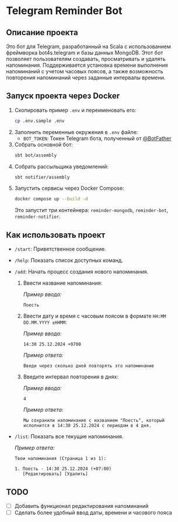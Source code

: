 # Telegram Reminder Bot

## Описание проекта

Это бот для Telegram, разработанный на Scala с использованием фреймворка bot4s.telegram и базы данных MongoDB.
Этот бот позволяет пользователям создавать, просматривать и удалять напоминания.
Поддерживается установка времени выполнения напоминаний с учетом часовых поясов, а также возможность повторения
напоминаний через заданные интервалы времени.

## Запуск проекта через Docker

1. Скопировать пример `.env` и переименовать его:
    ```bash
    cp .env.sample .env
    ```
2. Заполнить переменные окружения в `.env` файле:
    - `BOT_TOKEN`: Токен Telegram бота, полученный от [@BotFather](https://t.me/BotFather)
3. Собрать основной бот:
    ```bash
    sbt bot/assembly
    ```
4. Собрать рассыльщика уведомлений:
    ```bash
    sbt notifier/assembly
    ```
5. Запустить сервисы через Docker Compose:
    ```bash
    docker compose up --build -d
    ```
   Это запустит три контейнера: `reminder-mongodb`, `reminder-bot`, `reminder-notifier`.

## Как использовать проект

- `/start`: Приветственное сообщение.
- `/help`: Показать список доступных команд.
- `/add`: Начать процесс создания нового напоминания.
    1. Ввести название напоминания:

       _Пример ввода:_
        ```
        Поесть
        ```
    2. Ввести дату и время с часовым поясом в формате `HH:MM DD.MM.YYYY ±HHMM`:

       _Пример ввода:_
        ```
        14:30 25.12.2024 +0700
        ```

       _Пример ответа:_
        ```
        Введи через сколько дней повторять это напоминание
        ```
    3. Введите интервал повторения в днях:

       _Пример ввода:_
        ```
        4
        ```

       _Пример ответа:_
        ```
        Мы сохранили напоминание с названием "Поесть", который исполнится в 14:30 25.12.2024 с периодом в 4 дня.
        ```
- `/list`: Показать все текущие напоминания.

  _Пример ответа:_
  ```
  Твои напоминания (Страница 1 из 1):

  1. Поесть - 14:30 25.12.2024 (+07:00)
     [Редактировать] [Удалить]
  ```

## TODO

- [ ] Добавить функционал редактирования напоминаний
- [ ] Сделать более удобный ввод даты, времени и часового пояса
